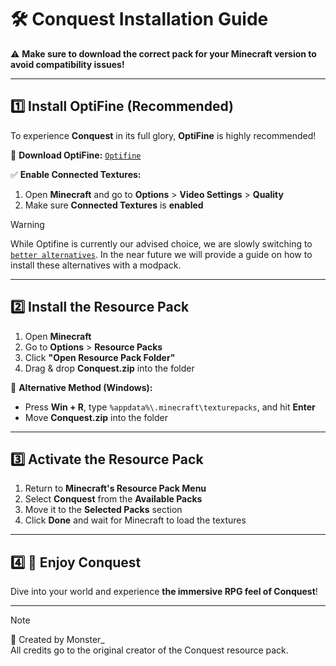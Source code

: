# 🛠️ Conquest Installation Guide  

⚠️ **Make sure to download the correct pack for your Minecraft version to avoid compatibility issues!**  

---

## 1️⃣ Install OptiFine (Recommended)  

To experience **Conquest** in its full glory, **OptiFine** is highly recommended!  

🔗 **Download OptiFine:** [`Optifine`](https://optifine.net)  

✅ **Enable Connected Textures:**  

1. Open **Minecraft** and go to **Options** > **Video Settings** > **Quality**  
2. Make sure **Connected Textures** is **enabled**  

> [!WARNING]
> While Optifine is currently our advised choice, we are slowly switching to [`better alternatives`](https://modrinth.com/mod/sodium). In the near future we will provide a guide on how to install these alternatives with a modpack.

---

## 2️⃣ Install the Resource Pack  

1. Open **Minecraft**  
2. Go to **Options** > **Resource Packs**  
3. Click **"Open Resource Pack Folder"**  
4. Drag & drop **Conquest.zip** into the folder  

🔹 **Alternative Method (Windows):**  

- Press **Win + R**, type `%appdata%\.minecraft\texturepacks`, and hit **Enter**  
- Move **Conquest.zip** into the folder  

---

## 3️⃣ Activate the Resource Pack  

1. Return to **Minecraft's Resource Pack Menu**  
2. Select **Conquest** from the **Available Packs**  
3. Move it to the **Selected Packs** section  
4. Click **Done** and wait for Minecraft to load the textures  

---

## 4️⃣ 🎉 Enjoy Conquest

Dive into your world and experience **the immersive RPG feel of Conquest**!  

---
  
> [!NOTE]
> 📝 Created by Monster_\
> All credits go to the original creator of the Conquest resource pack.
